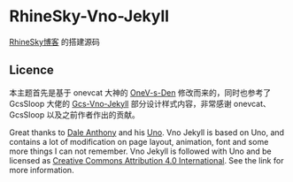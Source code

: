 # RhineSky-Vno-Jekyll
[RhineSky博客](https://macjab.com) 的搭建源码

## Licence

本主题首先是基于 onevcat 大神的 [OneV-s-Den](https://github.com/onevcat/OneV-s-Den) 修改而来的，同时也参考了 GcsSloop 大佬的 [Gcs-Vno-Jekyll](https://github.com/GcsSloop/Gcs-Vno-Jekyll) 部分设计样式内容，非常感谢 onevcat、GcsSloop 以及之前作者作出的贡献。

Great thanks to [Dale Anthony](https://github.com/daleanthony) and his [Uno](https://github.com/daleanthony/uno). Vno Jekyll is based on Uno, and contains a lot of modification on page layout, animation, font and some more things I can not remember. Vno Jekyll is followed with Uno and be licensed as [Creative Commons Attribution 4.0 International](http://creativecommons.org/licenses/by/4.0/). See the link for more information.
